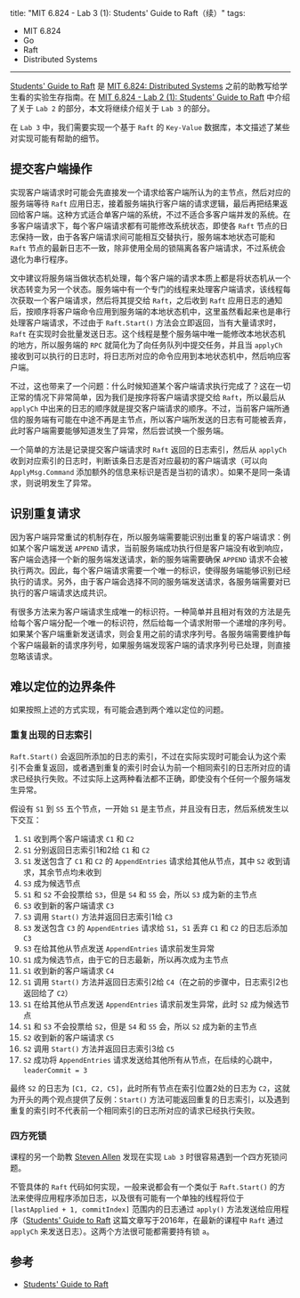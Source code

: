 title: "MIT 6.824 - Lab 3 (1): Students' Guide to Raft（续）"
tags:
- MIT 6.824
- Go
- Raft
- Distributed Systems
---

[Students' Guide to Raft](https://thesquareplanet.com/blog/students-guide-to-raft/) 是 [MIT 6.824: Distributed Systems](https://pdos.csail.mit.edu/6.824/) 之前的助教写给学生看的实验生存指南。在 [MIT 6.824 - Lab 2 (1): Students' Guide to Raft](/2022/05/06/mit-6.824-lab2-students-guide-to-raft/) 中介绍了关于 `Lab 2` 的部分，本文将继续介绍关于 `Lab 3` 的部分。

在 `Lab 3` 中，我们需要实现一个基于 `Raft` 的 `Key-Value` 数据库，本文描述了某些对实现可能有帮助的细节。

## 提交客户端操作
实现客户端请求时可能会先直接发一个请求给客户端所认为的主节点，然后对应的服务端等待 `Raft` 应用日志，接着服务端执行客户端的请求逻辑，最后再把结果返回给客户端。这种方式适合单客户端的系统，不过不适合多客户端并发的系统。在多客户端请求下，每个客户端请求都有可能修改系统状态，即使各 `Raft` 节点的日志保持一致，由于各客户端请求间可能相互交替执行，服务端本地状态可能和 `Raft` 节点的最新日志不一致，除非使用全局的锁隔离各客户端请求，不过系统会退化为串行程序。

文中建议将服务端当做状态机处理，每个客户端的请求本质上都是将状态机从一个状态转变为另一个状态。服务端中有一个专门的线程来处理客户端请求，该线程每次获取一个客户端请求，然后将其提交给 `Raft`，之后收到 `Raft` 应用日志的通知后，按顺序将客户端命令应用到服务端的本地状态机中，这里虽然看起来也是串行处理客户端请求，不过由于 `Raft.Start()` 方法会立即返回，当有大量请求时，`Raft` 在实现时会批量发送日志。这个线程是整个服务端中唯一能修改本地状态机的地方，所以服务端的 `RPC` 就简化为了向任务队列中提交任务，并且当 `applyCh` 接收到可以执行的日志时，将日志所对应的命令应用到本地状态机中，然后响应客户端。

不过，这也带来了一个问题：什么时候知道某个客户端请求执行完成了？这在一切正常的情况下非常简单，因为我们是按序将客户端请求提交给 `Raft`，所以最后从 `applyCh` 中出来的日志的顺序就是提交客户端请求的顺序。不过，当前客户端所通信的服务端有可能在中途不再是主节点，所以客户端所发送的日志有可能被丢弃，此时客户端需要能够知道发生了异常，然后尝试换一个服务端。

一个简单的方法是记录提交客户端请求时 `Raft` 返回的日志索引，然后从 `applyCh` 收到对应索引的日志时，判断该条日志是否对应最初的客户端请求（可以向 `ApplyMsg.Command` 添加额外的信息来标识是否是当初的请求）。如果不是同一条请求，则说明发生了异常。

## 识别重复请求
因为客户端异常重试的机制存在，所以服务端需要能识别出重复的客户端请求：例如某个客户端发送 `APPEND` 请求，当前服务端成功执行但是客户端没有收到响应，客户端会选择一个新的服务端发送请求，新的服务端需要确保 `APPEND` 请求不会被执行两次。因此，每个客户端请求需要一个唯一的标识，使得服务端能够识别已经执行的请求。另外，由于客户端会选择不同的服务端发送请求，各服务端需要对已执行的客户端请求达成共识。

有很多方法来为客户端请求生成唯一的标识符。一种简单并且相对有效的方法是先给每个客户端分配一个唯一的标识符，然后给每一个请求附带一个递增的序列号。如果某个客户端重新发送请求，则会复用之前的请求序列号。各服务端需要维护每个客户端最新的请求序列号，如果服务端发现客户端的请求序列号已处理，则直接忽略该请求。

## 难以定位的边界条件
如果按照上述的方式实现，有可能会遇到两个难以定位的问题。

### 重复出现的日志索引
`Raft.Start()` 会返回所添加的日志的索引，不过在实际实现时可能会认为这个索引不会重复返回，或者遇到重复的索引时会认为前一个相同索引的日志所对应的请求已经执行失败。不过实际上这两种看法都不正确，即使没有个任何一个服务端发生异常。

假设有 `S1` 到 `S5` 五个节点，一开始 `S1` 是主节点，并且没有日志，然后系统发生以下交互：

1. `S1` 收到两个客户端请求 `C1` 和 `C2`
2. `S1` 分别返回日志索引1和2给 `C1` 和 `C2`
3. `S1` 发送包含了 `C1` 和 `C2` 的 `AppendEntries` 请求给其他从节点，其中 `S2` 收到请求，其余节点均未收到
4. `S3` 成为候选节点
5. `S1` 和 `S2` 不会投票给 `S3`，但是 `S4` 和 `S5` 会，所以 `S3` 成为新的主节点
6. `S3` 收到新的客户端请求 `C3`
7. `S3` 调用 `Start()` 方法并返回日志索引1给 `C3`
8. `S3` 发送包含 `C3` 的 `AppendEntries` 请求给 `S1`，`S1` 丢弃 `C1` 和 `C2` 的日志后添加 `C3`
9. `S3` 在给其他从节点发送 `AppendEntries` 请求前发生异常
10. `S1` 成为候选节点，由于它的日志最新，所以再次成为主节点
11. `S1` 收到新的客户端请求 `C4`
12. `S1` 调用 `Start()` 方法并返回日志索引2给 `C4`（在之前的步骤中，日志索引2也返回给了 `C2`）
13. `S1` 在给其他从节点发送 `AppendEntries` 请求前发生异常，此时 `S2` 成为候选节点
14. `S1` 和 `S3` 不会投票给 `S2`，但是 `S4` 和 `S5` 会，所以 `S2` 成为新的主节点
15. `S2` 收到新的客户端请求 `C5`
16. `S2` 调用 `Start()` 方法并返回日志索引3给 `C5`
17. `S2` 成功将 `AppendEntries` 请求发送给其他所有从节点，在后续的心跳中，`leaderCommit = 3`

最终 `S2` 的日志为 `[C1, C2, C5]`，此时所有节点在索引位置2处的日志为 `C2`，这就为开头的两个观点提供了反例：`Start()` 方法可能返回重复的日志索引，以及遇到重复的索引时不代表前一个相同索引的日志所对应的请求已经执行失败。

### 四方死锁
课程的另一个助教 [Steven Allen](https://stebalien.com/) 发现在实现 `Lab 3` 时很容易遇到一个四方死锁问题。

不管具体的 `Raft` 代码如何实现，一般来说都会有一个类似于 `Raft.Start()` 的方法来使得应用程序添加日志，以及很有可能有一个单独的线程将位于 `[lastApplied + 1, commitIndex]` 范围内的日志通过 `apply()` 方法发送给应用程序（[Students' Guide to Raft](https://thesquareplanet.com/blog/students-guide-to-raft/) 这篇文章写于2016年，在最新的课程中 `Raft` 通过 `applyCh` 来发送日志）。这两个方法很可能都需要持有锁 `a`。

## 参考

* [Students' Guide to Raft](https://thesquareplanet.com/blog/students-guide-to-raft/)